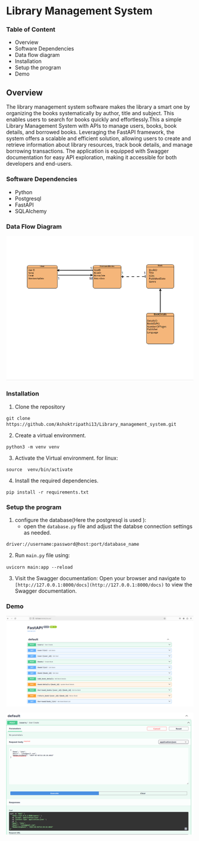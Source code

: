 # Library Management System

### Table of Content
- Overview
- Software Dependencies
- Data flow diagram
- Installation
- Setup the program
- Demo 
  

## Overview
The library management system software makes the library a smart one by organizing the books systematically by author, title and subject. This enables users to search for books quickly and effortlessly.This a simple Library Management System with  APIs to manage users, books, book details, and borrowed books. Leveraging the FastAPI framework, the system offers a scalable and efficient solution, allowing users to create and retrieve information about library resources, track book details, and manage borrowing transactions. The application is equipped with Swagger documentation for easy API exploration, making it accessible for both developers and end-users.

### Software Dependencies
- Python
- Postgresql
- FastAPI
- SQLAlchemy

### Data Flow Diagram
![alt text](<Screenshot from 2024-02-02 21-26-13.png>)

### Installation
1. Clone the repository 
```
git clone https://github.com/Ashoktripathi13/Library_management_system.git
```
2. Create a virtual environment.
```
python3 -m venv venv
```
3. Activate the Virtual environment.
for linux:
```
source  venv/bin/activate
```
4. Install the required dependencies.

```
pip install -r requirements.txt
```

### Setup the program 

1. configure the database(Here the postgresql is used ):
   - open the `database.py` file and adjust the databse connection settings as needed.
```
driver://username:password@host:port/database_name
```

2. Run  `main.py`  file using:

`uvicorn main:app --reload`


3.  Visit the Swagger documentation:
Open your browser and navigate to `[http://127.0.0.1:8000/docs](http://127.0.0.1:8000/docs)` to view the Swagger documentation.

### Demo 

![alt text](<Screenshot from 2024-02-02 19-02-24.png>)

![alt text](<Screenshot from 2024-02-02 19-25-09.png>)



